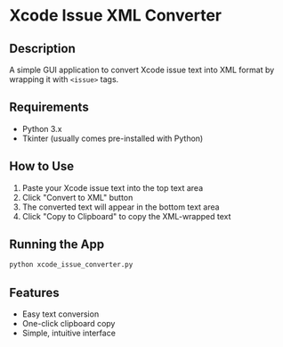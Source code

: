 # Xcode Issue XML Converter

## Description
A simple GUI application to convert Xcode issue text into XML format by wrapping it with `<issue>` tags.

## Requirements
- Python 3.x
- Tkinter (usually comes pre-installed with Python)

## How to Use
1. Paste your Xcode issue text into the top text area
2. Click "Convert to XML" button
3. The converted text will appear in the bottom text area
4. Click "Copy to Clipboard" to copy the XML-wrapped text

## Running the App
```bash
python xcode_issue_converter.py
```

## Features
- Easy text conversion
- One-click clipboard copy
- Simple, intuitive interface

